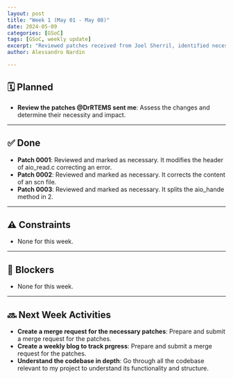 ```yaml
---
layout: post
title: "Week 1 (May 01 - May 08)"
date: 2024-05-09
categories: [GSoC]
tags: [GSoC, weekly update]
excerpt: "Reviewed patches received from Joel Sherril, identified necessary changes, and planned next steps with no significant blockers."
author: Alessandro Nardin

---
```


## 🗓 Planned

- **Review the patches @DrRTEMS sent me**: Assess the changes and determine their necessity and impact.

---

## ✅ Done

- **Patch 0001**: Reviewed and marked as necessary. It modifies the header of aio_read.c correcting an error.
- **Patch 0002**: Reviewed and marked as necessary. It corrects the content of an scn file.
- **Patch 0003**: Reviewed and marked as necessary. It splits the aio_hande method in 2.

---

## ⚠️ Constraints

- None for this week.

---

## 🚧 Blockers

- None for this week.

---

## 🔜 Next Week Activities

- **Create a merge request for the necessary patches**: Prepare and submit a merge request for the patches.
- **Create a weekly blog to track prgress**: Prepare and submit a merge request for the patches.
- **Understand the codebase in depth**: Go through all the codebase relevant to my project to understand its functionality and structure.


